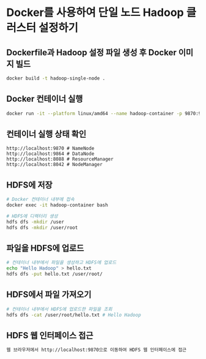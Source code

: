 # Docker를 사용하여 단일 노드 Hadoop 클러스터 설정하기

## Dockerfile과 Hadoop 설정 파일 생성 후 Docker 이미지 빌드

```bash
docker build -t hadoop-single-node .  
```

## Docker 컨테이너 실행

```bash
docker run -it --platform linux/amd64 --name hadoop-container -p 9870:9870 -p 9864:9864 -p 8088:8088 -p 8042:8042 hadoop-single-node
```

## 컨테이너 실행 상태 확인

```
http://localhost:9870 # NameNode
http://localhost:9864 # DataNode
http://localhost:8088 # ResourceManager
http://localhost:8042 # NodeManager 
```

## HDFS에 저장

```bash
# Docker 컨테이너 내부에 접속
docker exec -it hadoop-container bash

# HDFS에 디렉터리 생성 
hdfs dfs -mkdir /user
hdfs dfs -mkdir /user/root
```

## 파일을 HDFS에 업로드

```bash
# 컨테이너 내부에서 파일을 생성하고 HDFS에 업로드
echo "Hello Hadoop" > hello.txt
hdfs dfs -put hello.txt /user/root/
```

## HDFS에서 파일 가져오기

```bash
# 컨테이너 내부에서 HDFS에 업로드한 파일을 조회
hdfs dfs -cat /user/root/hello.txt # Hello Hadoop
```

## HDFS 웹 인터페이스 접근

```bash
웹 브라우저에서 http://localhost:9870으로 이동하여 HDFS 웹 인터페이스에 접근
```
